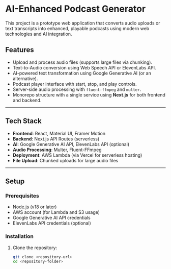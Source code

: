 # AI-Enhanced Podcast Generator

This project is a prototype web application that converts audio uploads or text transcripts into enhanced, playable podcasts using modern web technologies and AI integration.

## Features
- Upload and process audio files (supports large files via chunking).
- Text-to-Audio conversion using Web Speech API or ElevenLabs API.
- AI-powered text transformation using Google Generative AI (or an alternative).
- Podcast player interface with start, stop, and play controls.
- Server-side audio processing with `fluent-ffmpeg` and `multer`.
- Monorepo structure with a single service using **Next.js** for both frontend and backend.

---

## Tech Stack
- **Frontend**: React, Material UI, Framer Motion
- **Backend**: Next.js API Routes (serverless)
- **AI**: Google Generative AI API, ElevenLabs API (optional)
- **Audio Processing**: Multer, Fluent-FFmpeg
- **Deployment**: AWS Lambda (via Vercel for serverless hosting)
- **File Upload**: Chunked uploads for large audio files

---

## Setup

### Prerequisites
- Node.js (v18 or later)
- AWS account (for Lambda and S3 usage)
- Google Generative AI API credentials
- ElevenLabs API credentials (optional)

### Installation
1. Clone the repository:
   ```bash
   git clone <repository-url>
   cd <repository-folder>

